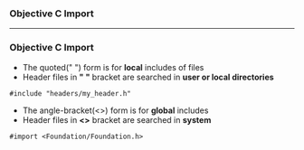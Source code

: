 ### Objective C Import

---------------------------------------------------

### Objective C Import

* The quoted(" ") form is for **local** includes of files
* Header files in **" "** bracket are searched in **user or local directories**

```obj
#include "headers/my_header.h"
```

* The angle-bracket(<>) form is for **global** includes
* Header files in **<>** bracket are searched in **system**

```objc
#import <Foundation/Foundation.h>
```
